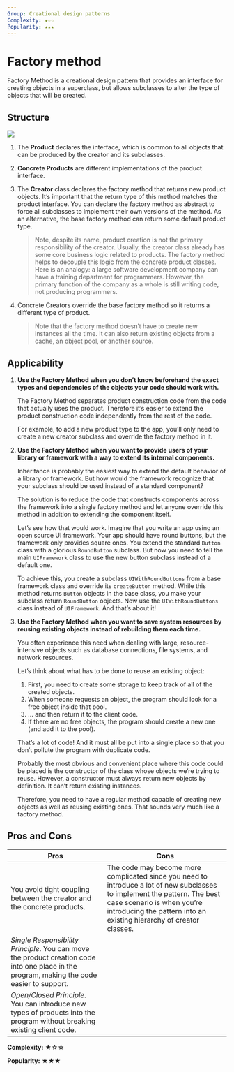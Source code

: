 ```yaml
---
Group: Creational design patterns
Complexity: ★☆☆
Popularity: ★★★
---
```


# Factory method

Factory Method is a creational design pattern that provides an interface for creating objects in a superclass, but allows subclasses to alter the type of objects that will be created.

## Structure

![](../.gitbook/assets/factory\_method.png)

1. The **Product** declares the interface, which is common to all objects that can be produced by the creator and its subclasses.
2. **Concrete Products** are different implementations of the product interface.
3.  The **Creator** class declares the factory method that returns new product objects. It’s important that the return type of this method matches the product interface. You can declare the factory method as abstract to force all subclasses to implement their own versions of the method. As an alternative, the base factory method can return some default product type.

    > Note, despite its name, product creation is not the primary responsibility of the creator. Usually, the creator class already has some core business logic related to products. The factory method helps to decouple this logic from the concrete product classes. Here is an analogy: a large software development company can have a training department for programmers. However, the primary function of the company as a whole is still writing code, not producing programmers.
4.  Concrete Creators override the base factory method so it returns a different type of product.

    > Note that the factory method doesn’t have to create new instances all the time. It can also return existing objects from a cache, an object pool, or another source.

## Applicability

1.  **Use the Factory Method when you don’t know beforehand the exact types and dependencies of the objects your code should work with.**

    The Factory Method separates product construction code from the code that actually uses the product. Therefore it’s easier to extend the product construction code independently from the rest of the code.

    For example, to add a new product type to the app, you’ll only need to create a new creator subclass and override the factory method in it.
2.  **Use the Factory Method when you want to provide users of your library or framework with a way to extend its internal components.**

    Inheritance is probably the easiest way to extend the default behavior of a library or framework. But how would the framework recognize that your subclass should be used instead of a standard component?

    The solution is to reduce the code that constructs components across the framework into a single factory method and let anyone override this method in addition to extending the component itself.

    Let’s see how that would work. Imagine that you write an app using an open source UI framework. Your app should have round buttons, but the framework only provides square ones. You extend the standard `Button` class with a glorious `RoundButton` subclass. But now you need to tell the main `UIFramework` class to use the new button subclass instead of a default one.

    To achieve this, you create a subclass `UIWithRoundButtons` from a base framework class and override its `createButton` method. While this method returns `Button` objects in the base class, you make your subclass return `RoundButton` objects. Now use the `UIWithRoundButtons` class instead of `UIFramework`. And that’s about it!
3.  **Use the Factory Method when you want to save system resources by reusing existing objects instead of rebuilding them each time.**

    You often experience this need when dealing with large, resource-intensive objects such as database connections, file systems, and network resources.

    Let’s think about what has to be done to reuse an existing object:

    1. First, you need to create some storage to keep track of all of the created objects.
    2. When someone requests an object, the program should look for a free object inside that pool.
    3. … and then return it to the client code.
    4. If there are no free objects, the program should create a new one (and add it to the pool).

    That’s a lot of code! And it must all be put into a single place so that you don’t pollute the program with duplicate code.

    Probably the most obvious and convenient place where this code could be placed is the constructor of the class whose objects we’re trying to reuse. However, a constructor must always return new objects by definition. It can’t return existing instances.

    Therefore, you need to have a regular method capable of creating new objects as well as reusing existing ones. That sounds very much like a factory method.

## Pros and Cons

| Pros                                                                                                                                        | Cons                                                                                                                                                                                                                            |
| ------------------------------------------------------------------------------------------------------------------------------------------- | ------------------------------------------------------------------------------------------------------------------------------------------------------------------------------------------------------------------------------- |
| You avoid tight coupling between the creator and the concrete products.                                                                     | The code may become more complicated since you need to introduce a lot of new subclasses to implement the pattern. The best case scenario is when you’re introducing the pattern into an existing hierarchy of creator classes. |
| _Single Responsibility Principle_. You can move the product creation code into one place in the program, making the code easier to support. |                                                                                                                                                                                                                                 |
| _Open/Closed Principle_. You can introduce new types of products into the program without breaking existing client code.                    |                                                                                                                                                                                                                                 |

**Complexity:** ★☆☆

**Popularity:** ★★★
